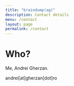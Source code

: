 ```yaml
---
title: "braindump(ag)"
description: Contact details
menu: /contact
layout: page
permalink: /contact
---
```


# Who?

Me, Andrei Gherzan.

andrei[at]gherzan[dot]ro
